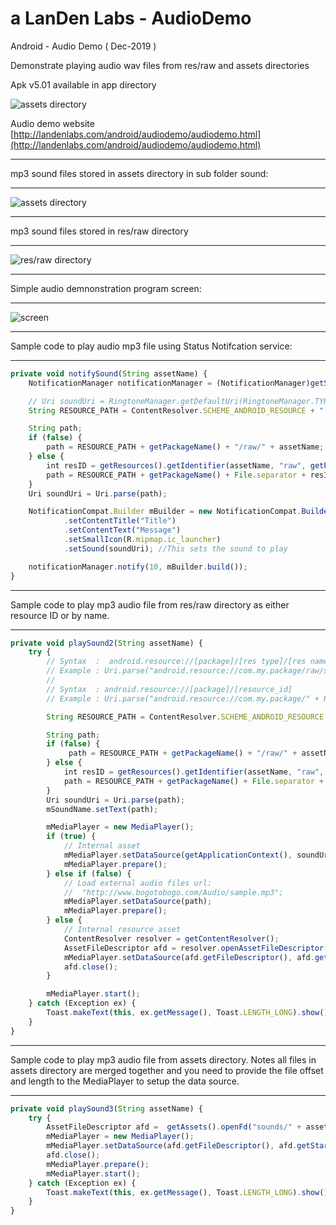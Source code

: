 # a LanDen Labs - AudioDemo
Android - Audio Demo    ( Dec-2019  )

Demonstrate playing audio wav files from res/raw and assets directories

Apk v5.01 available in app directory 

![assets directory](https://raw.github.com/landenlabs2/all_AudioDemo/master/screenshots/audiodemo.png)


Audio demo website
[http://landenlabs.com/android/audiodemo/audiodemo.html](http://landenlabs.com/android/audiodemo/audiodemo.html)

***
mp3 sound files stored in assets directory in sub folder sound:
***
![assets directory](http://landenlabs.com/android/audiodemo/dir-assets.png)

***
mp3 sound files stored in res/raw directory
***
![res/raw directory](http://landenlabs.com/android/audiodemo/dir-res-raw.png)

***
Simple audio demnonstration program screen:
***
![screen](http://landenlabs.com/android/audiodemo/audiodemo.jpg)

***
Sample code to play audio mp3 file using Status Notifcation service:
***
```javascript
private void notifySound(String assetName) {
    NotificationManager notificationManager = (NotificationManager)getSystemService(Context.NOTIFICATION_SERVICE);

    // Uri soundUri = RingtoneManager.getDefaultUri(RingtoneManager.TYPE_NOTIFICATION);
    String RESOURCE_PATH = ContentResolver.SCHEME_ANDROID_RESOURCE + "://";

    String path;
    if (false) {
        path = RESOURCE_PATH + getPackageName() + "/raw/" + assetName;
    } else {
        int resID = getResources().getIdentifier(assetName, "raw", getPackageName());
        path = RESOURCE_PATH + getPackageName() + File.separator + resID;
    }
    Uri soundUri = Uri.parse(path);

    NotificationCompat.Builder mBuilder = new NotificationCompat.Builder(getApplicationContext())
            .setContentTitle("Title")
            .setContentText("Message")
            .setSmallIcon(R.mipmap.ic_launcher)
            .setSound(soundUri); //This sets the sound to play

    notificationManager.notify(10, mBuilder.build());
}
```

***
Sample code to play mp3 audio file from res/raw directory as either resource ID or by name.
***
```javascript
private void playSound2(String assetName) {
    try {
        // Syntax  :  android.resource://[package]/[res type]/[res name]
        // Example : Uri.parse("android.resource://com.my.package/raw/sound1");
        //
        // Syntax  : android.resource://[package]/[resource_id]
        // Example : Uri.parse("android.resource://com.my.package/" + R.raw.sound1);

        String RESOURCE_PATH = ContentResolver.SCHEME_ANDROID_RESOURCE + "://";

        String path;
        if (false) {
             path = RESOURCE_PATH + getPackageName() + "/raw/" + assetName;
        } else {
            int resID = getResources().getIdentifier(assetName, "raw", getPackageName());
            path = RESOURCE_PATH + getPackageName() + File.separator + resID;
        }
        Uri soundUri = Uri.parse(path);
        mSoundName.setText(path);

        mMediaPlayer = new MediaPlayer();
        if (true) {
            // Internal asset
            mMediaPlayer.setDataSource(getApplicationContext(), soundUri);
            mMediaPlayer.prepare();
        } else if (false) {
            // Load external audio files url:
            //  "http://www.bogotobogo.com/Audio/sample.mp3";
            mMediaPlayer.setDataSource(path);
            mMediaPlayer.prepare();
        } else {
            // Internal resource asset
            ContentResolver resolver = getContentResolver();
            AssetFileDescriptor afd = resolver.openAssetFileDescriptor(soundUri, "r");
            mMediaPlayer.setDataSource(afd.getFileDescriptor(), afd.getStartOffset(), afd.getLength());
            afd.close();
        }

        mMediaPlayer.start();
    } catch (Exception ex) {
        Toast.makeText(this, ex.getMessage(), Toast.LENGTH_LONG).show();
    }
}
```

***
Sample code to play mp3 audio file from assets directory. 
Notes all files in assets directory are merged together and you need to provide the file offset and length to the MediaPlayer to setup the data source. 
***
```javascript
private void playSound3(String assetName) {
    try {
        AssetFileDescriptor afd =  getAssets().openFd("sounds/" + assetName + ".mp3");
        mMediaPlayer = new MediaPlayer();
        mMediaPlayer.setDataSource(afd.getFileDescriptor(), afd.getStartOffset(), afd.getLength());
        afd.close();
        mMediaPlayer.prepare();
        mMediaPlayer.start();
    } catch (Exception ex) {
        Toast.makeText(this, ex.getMessage(), Toast.LENGTH_LONG).show();
    }
}
```

